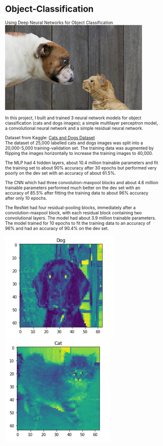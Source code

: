 # Object-Classification
Using Deep Neural Networks for Object Classification <br>
![Cat and Dog Image](https://github.com/davidakhihiero/Object-Classification/blob/main/images/Cat%20and%20Dog.jpg?raw=true)

In this project, I built and trained 3 neural network models for object classification (cats and dogs images); a simple multilayer perceptron
model, a convolutional neural network and a simple residual neural network.

Dataset from Kaggle: <a href="https://www.kaggle.com/competitions/dogs-vs-cats/data" target="_blank">Cats and Dogs Dataset</a> <br>
The dataset of 25,000 labelled cats and dogs images was split into a 20,000-5,000 training-validation set. The training data was augmented by flipping
the images horizontally to increase the training images to 40,000.

The MLP had 4 hidden layers, about 10.4 million trainable parameters and fit the training set to about 90% accuracy after 30 epochs but performed 
very poorly on the dev set with an accuracy of about 61.5%. 

The CNN which had three convolution-maxpool blocks and about 4.6 million trainable parameters performed much better on the dev set with an accuracy of
85.5% after fitting the training data to about 96% accuracy after only 10 epochs.

The ResNet had four residual-pooling blocks, immediately after a convolution-maxpool block, with each residual block containing two convolutional 
layers. The model had about 3.9 million trainable parameters. The model trained for 10 epochs to fit the training data to an accuracy of 96% and had an
accuracy of 90.4% on the dev set. <br>

![Dog Prediction](https://github.com/davidakhihiero/Object-Classification/blob/main/images/prediction_1.png?raw=true)
![Cat Prediction](https://github.com/davidakhihiero/Object-Classification/blob/main/images/prediction_2.png?raw=true)
